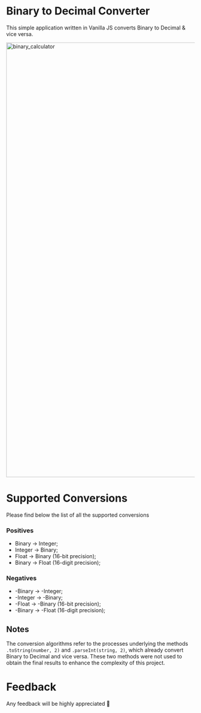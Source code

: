 # Binary to Decimal Converter
This simple application written in Vanilla JS converts Binary to Decimal & vice versa.

<img width="1159" alt="binary_calculator" src="https://github.com/yannickBona/binary-calculator/assets/105713790/179f865d-9478-4b48-9efa-3327b65e6bc1">

# Supported Conversions
Please find below the list of all the supported conversions

### Positives
- Binary → Integer;
- Integer → Binary;
- Float → Binary (16-bit precision);
- Binary → Float (16-digit precision);

### Negatives
- -Binary → -Integer;
- -Integer → -Binary;
- -Float → -Binary (16-bit precision);
- -Binary → -Float (16-digit precision);

## Notes
The conversion algorithms refer to the processes underlying the methods `.toString(number, 2)` and `.parseInt(string, 2)`, which already convert Binary to Decimal and vice versa.
These two methods were not used to obtain the final results to enhance the complexity of this project.



 # Feedback
 Any feedback will be highly appreciated 🙂


